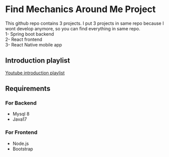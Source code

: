 # Find Mechanics Around Me Project
This github repo contains 3 projects. I put 3 projects in same repo because I wont develop anymore, so you can find everything in same repo.<br>
1- Spring boot backend <br>
2- React frontend <br>
3- React Native mobile app <br>

## Introduction playlist
[Youtube introduction playlist](https://www.youtube.com/playlist?list=PL9ijKSNIEZlFN33o8s1Ui2fVfYv7JVlBR)

## Requirements
### For Backend
- Mysql 8
- Java17 

### For Frontend
- Node.js
- Bootstrap
